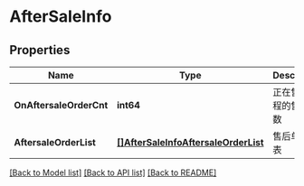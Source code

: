 # AfterSaleInfo

## Properties

Name | Type | Description | Notes
------------ | ------------- | ------------- | -------------
**OnAftersaleOrderCnt** | **int64** | 正在售后流程的售后单数 | [optional] 
**AftersaleOrderList** | [**[]AfterSaleInfoAftersaleOrderList**](AfterSaleInfo_aftersale_order_list.md) | 售后单ID列表 | [optional] 

[[Back to Model list]](../README.md#documentation-for-models) [[Back to API list]](../README.md#documentation-for-api-endpoints) [[Back to README]](../README.md)


